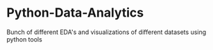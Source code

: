# Python-Data-Analytics
Bunch of different EDA's and visualizations of different datasets using python tools
